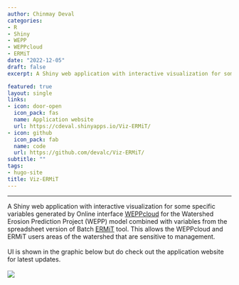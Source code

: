 ```yaml
---
author: Chinmay Deval
categories:
- R
- Shiny
- WEPP
- WEPPcloud
- ERMiT
date: "2022-12-05"
draft: false
excerpt: A Shiny web application with interactive visualization for some specific variables generated by Online interface [WEPPcloud](<https://wepp.cloud/weppcloud/>) for the Watershed Erosion Prediction Project (WEPP) model combined with variables from the spreadsheet version of Batch [ERMiT](https://www.fs.usda.gov/rmrs/tools/ermit) tool.

featured: true
layout: single
links:
- icon: door-open
  icon_pack: fas
  name: Application website
  url: https://cdeval.shinyapps.io/Viz-ERMiT/
- icon: github
  icon_pack: fab
  name: code
  url: https://github.com/devalc/Viz-ERMiT/
subtitle: ""
tags:
- hugo-site
title: Viz-ERMiT
---
```

***
A Shiny web application with interactive visualization for some specific variables generated by Online interface [WEPPcloud](<https://wepp.cloud/weppcloud/>) for the Watershed Erosion Prediction Project (WEPP) model combined with variables from the spreadsheet version of Batch [ERMiT](https://www.fs.usda.gov/rmrs/tools/ermit) tool. This allows the WEPPcloud and ERMiT users areas of the watershed that are sensitive to management.
<br><br>
UI is shown in the graphic below but do check out the application website for latest updates.
<br><br>
<img src=".gif">
